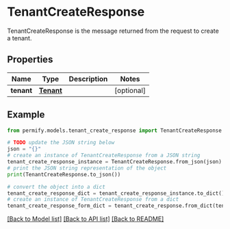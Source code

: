 # TenantCreateResponse

TenantCreateResponse is the message returned from the request to create a tenant.

## Properties

Name | Type | Description | Notes
------------ | ------------- | ------------- | -------------
**tenant** | [**Tenant**](Tenant.md) |  | [optional] 

## Example

```python
from permify.models.tenant_create_response import TenantCreateResponse

# TODO update the JSON string below
json = "{}"
# create an instance of TenantCreateResponse from a JSON string
tenant_create_response_instance = TenantCreateResponse.from_json(json)
# print the JSON string representation of the object
print(TenantCreateResponse.to_json())

# convert the object into a dict
tenant_create_response_dict = tenant_create_response_instance.to_dict()
# create an instance of TenantCreateResponse from a dict
tenant_create_response_form_dict = tenant_create_response.from_dict(tenant_create_response_dict)
```
[[Back to Model list]](../README.md#documentation-for-models) [[Back to API list]](../README.md#documentation-for-api-endpoints) [[Back to README]](../README.md)


